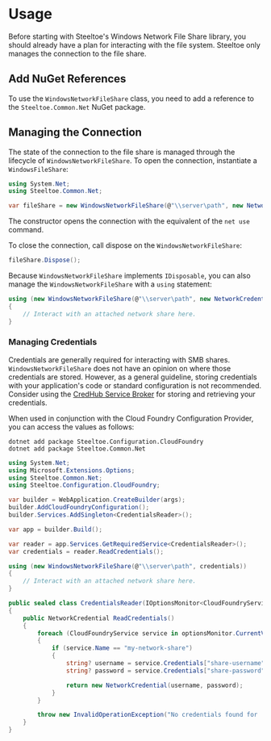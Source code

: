 # Usage

Before starting with Steeltoe's Windows Network File Share library, you should already have a plan for interacting with the file system. Steeltoe only manages the connection to the file share.

## Add NuGet References

To use the `WindowsNetworkFileShare` class, you need to add a reference to the `Steeltoe.Common.Net` NuGet package.

## Managing the Connection

The state of the connection to the file share is managed through the lifecycle of `WindowsNetworkFileShare`. To open the connection, instantiate a `WindowsFileShare`:

```csharp
using System.Net;
using Steeltoe.Common.Net;

var fileShare = new WindowsNetworkFileShare(@"\\server\path", new NetworkCredential("username", "password"));
```

The constructor opens the connection with the equivalent of the `net use` command.

To close the connection, call dispose on the `WindowsNetworkFileShare`:

```csharp
fileShare.Dispose();
```

Because `WindowsNetworkFileShare` implements `IDisposable`, you can also manage the `WindowsNetworkFileShare` with a `using` statement:

```csharp
using (new WindowsNetworkFileShare(@"\\server\path", new NetworkCredential("username", "password")))
{
    // Interact with an attached network share here.
}
```

### Managing Credentials

Credentials are generally required for interacting with SMB shares. `WindowsNetworkFileShare` does not have an opinion on where those credentials are stored. However, as a general guideline, storing credentials with your application's code or standard configuration is not recommended. Consider using the [CredHub Service Broker](https://docs.vmware.com/en/VMware-Tanzu-Application-Service/6.0/tas-for-vms/credhub-index.html) for storing and retrieving your credentials.

When used in conjunction with the Cloud Foundry Configuration Provider, you can access the values as follows:

```
dotnet add package Steeltoe.Configuration.CloudFoundry
dotnet add package Steeltoe.Common.Net
```

```csharp
using System.Net;
using Microsoft.Extensions.Options;
using Steeltoe.Common.Net;
using Steeltoe.Configuration.CloudFoundry;

var builder = WebApplication.CreateBuilder(args);
builder.AddCloudFoundryConfiguration();
builder.Services.AddSingleton<CredentialsReader>();

var app = builder.Build();

var reader = app.Services.GetRequiredService<CredentialsReader>();
var credentials = reader.ReadCredentials();

using (new WindowsNetworkFileShare(@"\\server\path", credentials))
{
    // Interact with an attached network share here.
}

public sealed class CredentialsReader(IOptionsMonitor<CloudFoundryServicesOptions> optionsMonitor)
{
    public NetworkCredential ReadCredentials()
    {
        foreach (CloudFoundryService service in optionsMonitor.CurrentValue.GetServicesOfType("credhub"))
        {
            if (service.Name == "my-network-share")
            {
                string? username = service.Credentials["share-username"].Value;
                string? password = service.Credentials["share-password"].Value;

                return new NetworkCredential(username, password);
            }
        }

        throw new InvalidOperationException("No credentials found for 'my-network-share'");
    }
}
```
